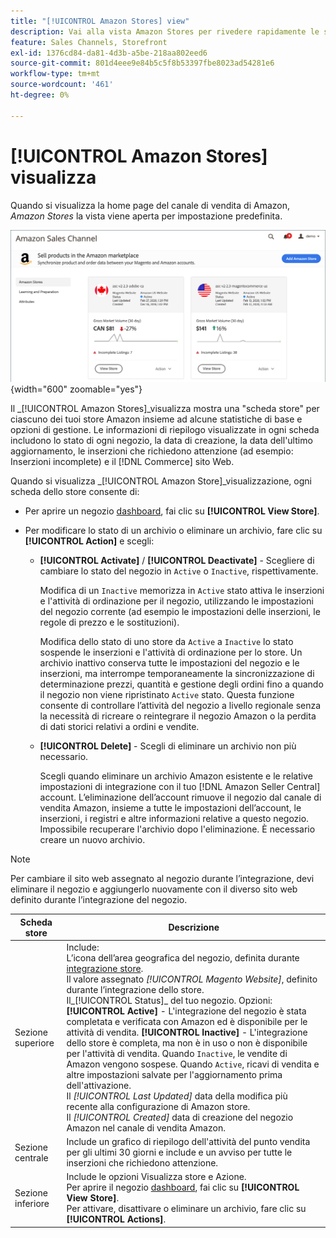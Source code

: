 ```yaml
---
title: "[!UICONTROL Amazon Stores] view"
description: Vai alla vista Amazon Stores per rivedere rapidamente le statistiche di base per ciascuno dei tuoi store Amazon e accedere alle opzioni di gestione.
feature: Sales Channels, Storefront
exl-id: 1376cd84-da81-4d3b-a5be-218aa802eed6
source-git-commit: 801d4eee9e84b5c5f8b53397fbe8023ad54281e6
workflow-type: tm+mt
source-wordcount: '461'
ht-degree: 0%

---
```


# [!UICONTROL Amazon Stores] visualizza

Quando si visualizza la home page del canale di vendita di Amazon, _Amazon Stores_ la vista viene aperta per impostazione predefinita.

![Vista Amazon Stores](assets/amazon-sales-channel-home-tabs.png){width="600" zoomable="yes"}

Il _[!UICONTROL Amazon Stores]_visualizza mostra una &quot;scheda store&quot; per ciascuno dei tuoi store Amazon insieme ad alcune statistiche di base e opzioni di gestione. Le informazioni di riepilogo visualizzate in ogni scheda includono lo stato di ogni negozio, la data di creazione, la data dell&#39;ultimo aggiornamento, le inserzioni che richiedono attenzione (ad esempio: Inserzioni incomplete) e il [!DNL Commerce] sito Web.

Quando si visualizza _[!UICONTROL Amazon Store]_visualizzazione, ogni scheda dello store consente di:

- Per aprire un negozio [dashboard](./amazon-store-dashboard.md), fai clic su **[!UICONTROL View Store]**.

- Per modificare lo stato di un archivio o eliminare un archivio, fare clic su **[!UICONTROL Action]** e scegli:

   - **[!UICONTROL Activate]** / **[!UICONTROL Deactivate]** - Scegliere di cambiare lo stato del negozio in `Active` o `Inactive`, rispettivamente.

     Modifica di un `Inactive` memorizza in `Active` stato attiva le inserzioni e l&#39;attività di ordinazione per il negozio, utilizzando le impostazioni del negozio corrente (ad esempio le impostazioni delle inserzioni, le regole di prezzo e le sostituzioni).

     Modifica dello stato di uno store da `Active` a `Inactive` lo stato sospende le inserzioni e l&#39;attività di ordinazione per lo store. Un archivio inattivo conserva tutte le impostazioni del negozio e le inserzioni, ma interrompe temporaneamente la sincronizzazione di determinazione prezzi, quantità e gestione degli ordini fino a quando il negozio non viene ripristinato `Active` stato. Questa funzione consente di controllare l’attività del negozio a livello regionale senza la necessità di ricreare o reintegrare il negozio Amazon o la perdita di dati storici relativi a ordini e vendite.

   - **[!UICONTROL Delete]** - Scegli di eliminare un archivio non più necessario.

     Scegli quando eliminare un archivio Amazon esistente e le relative impostazioni di integrazione con il tuo [!DNL Amazon Seller Central] account. L’eliminazione dell’account rimuove il negozio dal canale di vendita Amazon, insieme a tutte le impostazioni dell’account, le inserzioni, i registri e altre informazioni relative a questo negozio. Impossibile recuperare l&#39;archivio dopo l&#39;eliminazione. È necessario creare un nuovo archivio.

>[!NOTE]
>Per cambiare il sito web assegnato al negozio durante l’integrazione, devi eliminare il negozio e aggiungerlo nuovamente con il diverso sito web definito durante l’integrazione del negozio.

| Scheda store | Descrizione |
|----------------|-----------------------------------------------------------------------------------------------------------------------------------------------------------------------------------------------------------------------------------------------------------------------------------------------------------------------------------------------------------------------------------------------------------------------------------------------------------------------------------------------------------------------------------------------------------------------------------------------------------------------------------------------------------------------------------------------------------------------------------------------------------------------------------------------------------------------|
| Sezione superiore | Include: <br>L’icona dell’area geografica del negozio, definita durante [integrazione store](./store-integration.md).<br> Il valore assegnato _[!UICONTROL Magento Website]_, definito durante l’integrazione dello store.<br>Il_[!UICONTROL Status]_ del tuo negozio. Opzioni: **[!UICONTROL Active]** - L&#39;integrazione del negozio è stata completata e verificata con Amazon ed è disponibile per le attività di vendita. **[!UICONTROL Inactive]** - L&#39;integrazione dello store è completa, ma non è in uso o non è disponibile per l&#39;attività di vendita. Quando `Inactive`, le vendite di Amazon vengono sospese. Quando `Active`, ricavi di vendita e altre impostazioni salvate per l&#39;aggiornamento prima dell&#39;attivazione.<br>Il *[!UICONTROL Last Updated]* data della modifica più recente alla configurazione di Amazon store.<br>Il *[!UICONTROL Created]* data di creazione del negozio Amazon nel canale di vendita Amazon. |
| Sezione centrale | Include un grafico di riepilogo dell&#39;attività del punto vendita per gli ultimi 30 giorni e include e un avviso per tutte le inserzioni che richiedono attenzione. |
| Sezione inferiore | Include le opzioni Visualizza store e Azione.<br>Per aprire il negozio [dashboard](./amazon-store-dashboard.md), fai clic su **[!UICONTROL View Store]**.<br>Per attivare, disattivare o eliminare un archivio, fare clic su **[!UICONTROL Actions]**. |
